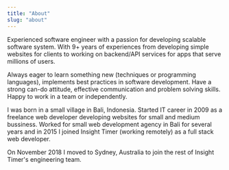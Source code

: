 ```yaml
---
title: "About"
slug: "about"
---
```


Experienced software engineer with a passion for developing scalable software system. With 9+ years of experiences from developing simple websites for clients to working on backend/API services for apps that serve millions of users.

Always eager to learn something new (techniques or programming languages), implements best practices in software development. Have a strong can-do attitude, effective communication and problem solving skills. Happy to work in a team or independently.

I was born in a small village in Bali, Indonesia. Started IT career in 2009 as a freelance web developer developing websites for small and medium bussiness. Worked for small web development agency in Bali for several years and in 2015 I joined Insight Timer (working remotely) as a full stack web developer.

On November 2018 I moved to Sydney, Australia to join the rest of Insight Timer's engineering team.
